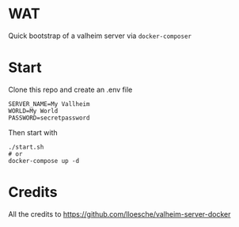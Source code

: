 # WAT

Quick bootstrap of a valheim server via `docker-composer`

# Start

Clone this repo and create an .env file

```
SERVER_NAME=My Vallheim
WORLD=My World
PASSWORD=secretpassword
```

Then start with

```
./start.sh
# or
docker-compose up -d
```

# Credits

All the credits to https://github.com/lloesche/valheim-server-docker
